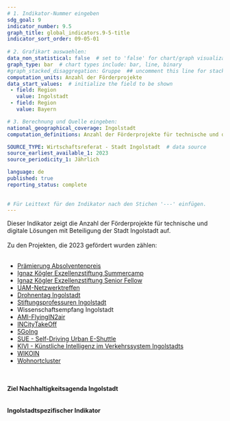 ```yaml
---
# 1. Indikator-Nummer eingeben 
sdg_goal: 9 
indicator_number: 9.5
graph_title: global_indicators.9-5-title
indicator_sort_order: 09-05-01
 
# 2. Grafikart auswaehlen: 
data_non_statistical: false  # set to 'false' for chart/graph visualization 
graph_type: bar  # chart types include: bar, line, binary 
#graph_stacked_disaggregation: Gruppe  ## uncomment this line for stacked bars. eplace 'Geschlecht' with the field of aggregation. 
computation_units: Anzahl der Förderprojekte
data_start_values:  # initialize the field to be shown  
 - field: Region 
   value: Ingolstadt 
 - field: Region 
   value: Bayern 

# 3. Berechnung und Quelle eingeben: 
national_geographical_coverage: Ingolstadt 
computation_definitions: Anzahl der Förderprojekte für technische und digitale Lösungen mit Beteiligung der Stadt Ingolstadt Anzahl absolut

SOURCE_TYPE: Wirtschaftsreferat - Stadt Ingolstadt  # data source  
source_earliest_available_1: 2023
source_periodicity_1: Jährlich

language: de   
published: true 
reporting_status: complete
 
 
# Für Leittext für den Indikator nach den Stichen '---' einfügen. 
---
```

Dieser Indikator zeigt die Anzahl der Förderprojekte für technische und digitale Lösungen mit Beteiligung der Stadt Ingolstadt auf.<br>
<br>
Zu den Projekten, die 2023 gefördert wurden zählen:<br>
<br>
<ul>
 <li> <a href="https://www.ingolstadt.de/Rathaus/Aktuelles/Aktuelle-Meldungen-Archiv/Stiftungsprofessuren-und-Absolventenpreise-Toggler.php?object=tx,2789.5.1&ModID=7&FID=3052.19660.1&NavID=2789.411&La=1">Prämierung Absolventenpreis</a></li>
 <li><a href="https://www.exzellenzstiftung-ingolstadt.de/stipendien/research-summer-camp">Ignaz Kögler Exzellenzstiftung Summercamp</a></li>
 <li><a href="https://www.exzellenzstiftung-ingolstadt.de/stipendien/senior-fellow">Ignaz Kögler Exzellenzstiftung Senior Fellow</a></li>
 <li><a href="https://www.ingolstadt-ifg.de/amiflying">UAM-Netzwerktreffen</a></li>
 <li><a href="https://www.ingolstadt.de/Wirtschaft/Innovation/Urban-Air-Mobility/Drohnentag-in-Ingolstadt.php?object=tx,2789.5&ModID=7&FID=3052.19984.1&NavID=3052.280&La=1">Drohnentag Ingolstadt</a></li>
 <li><a href="https://www.ingolstadt.de/Rathaus/Aktuelles/Aktuelle-Meldungen-Archiv/Stiftungsprofessuren-und-Absolventenpreise-Toggler.php?object=tx,2789.5.1&ModID=7&FID=3052.19660.1&NavID=2789.411&La=1">Stiftungsprofessuren Ingolstadt</a></li>
 <li>Wissenschaftsempfang Ingolstadt</li>
 <li><a href="https://www.ingolstadt-ifg.de/amiflying">AMI-FlyingIN2air</a></li>
 <li><a href="https://www.ibp.fraunhofer.de/de/projekte-referenzen/simulation-mechanischer-turbulenzen.html">INCityTakeOff</a></li>
 <li><a href="https://www.ingolstadt-ifg.de/5going">5GoIng</a></li>
 <li><a href="https://www.ingolstadt-ifg.de/sue">SUE - Self-Driving Urban E-Shuttle</a></li>
 <li><a href="https://www.ingolstadt-ifg.de/wirtschaft-foerdern-1/innovationsprojekte/kivi-1">KIVI - Künstliche Intelligenz im Verkehrssystem Ingolstadts</a></li>
 <li><a href="https://wikoin.de/">WIKOIN</a></li>
 <li><a href="https://www.ingolstadt-ifg.de/wohnortcluster">Wohnortcluster</a></li>
</ul><br>
<br>
<b>Ziel Nachhaltigkeitsagenda Ingolstadt</b><br>
<br>
<br>
<b>Ingolstadtspezifischer Indikator</b>


